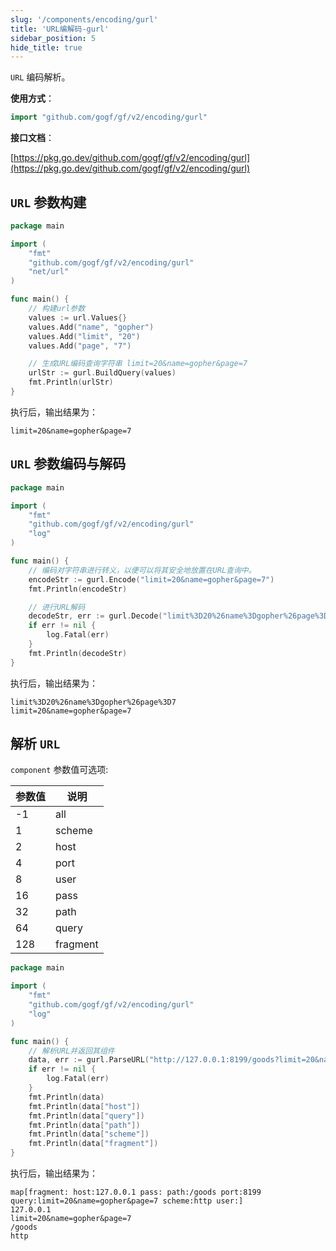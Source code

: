 ```yaml
---
slug: '/components/encoding/gurl'
title: 'URL编解码-gurl'
sidebar_position: 5
hide_title: true
---
```


`URL` 编码解析。

**使用方式**：

```go
import "github.com/gogf/gf/v2/encoding/gurl"
```

**接口文档**：

[https://pkg.go.dev/github.com/gogf/gf/v2/encoding/gurl](https://pkg.go.dev/github.com/gogf/gf/v2/encoding/gurl)

## `URL` 参数构建

```go
package main

import (
    "fmt"
    "github.com/gogf/gf/v2/encoding/gurl"
    "net/url"
)

func main() {
    // 构建url参数
    values := url.Values{}
    values.Add("name", "gopher")
    values.Add("limit", "20")
    values.Add("page", "7")

    // 生成URL编码查询字符串 limit=20&name=gopher&page=7
    urlStr := gurl.BuildQuery(values)
    fmt.Println(urlStr)
}
```

执行后，输出结果为：

```
limit=20&name=gopher&page=7
```

## `URL` 参数编码与解码

```go
package main

import (
    "fmt"
    "github.com/gogf/gf/v2/encoding/gurl"
    "log"
)

func main() {
    // 编码对字符串进行转义，以便可以将其安全地放置在URL查询中。
    encodeStr := gurl.Encode("limit=20&name=gopher&page=7")
    fmt.Println(encodeStr)

    // 进行URL解码
    decodeStr, err := gurl.Decode("limit%3D20%26name%3Dgopher%26page%3D7")
    if err != nil {
        log.Fatal(err)
    }
    fmt.Println(decodeStr)
}
```

执行后，输出结果为：

```
limit%3D20%26name%3Dgopher%26page%3D7
limit=20&name=gopher&page=7
```

## 解析 `URL`

`component` 参数值可选项:

| 参数值 | 说明 |
| --- | --- |
| -1 | all |
| 1 | scheme |
| 2 | host |
| 4 | port |
| 8 | user |
| 16 | pass |
| 32 | path |
| 64 | query |
| 128 | fragment |

```go
package main

import (
    "fmt"
    "github.com/gogf/gf/v2/encoding/gurl"
    "log"
)

func main() {
    // 解析URL并返回其组件
    data, err := gurl.ParseURL("http://127.0.0.1:8199/goods?limit=20&name=gopher&page=7", -1)
    if err != nil {
        log.Fatal(err)
    }
    fmt.Println(data)
    fmt.Println(data["host"])
    fmt.Println(data["query"])
    fmt.Println(data["path"])
    fmt.Println(data["scheme"])
    fmt.Println(data["fragment"])
}
```

执行后，输出结果为：

```
map[fragment: host:127.0.0.1 pass: path:/goods port:8199 query:limit=20&name=gopher&page=7 scheme:http user:]
127.0.0.1
limit=20&name=gopher&page=7
/goods
http
```